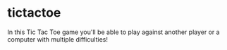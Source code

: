 # tictactoe

In this Tic Tac Toe game you'll be able to play against another player or a computer with multiple difficulties!
